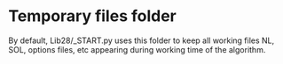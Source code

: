 # Temporary files folder

By default, Lib28/_START.py uses this folder to keep all working files NL, SOL, options files, etc appearing during working time of the algorithm.

